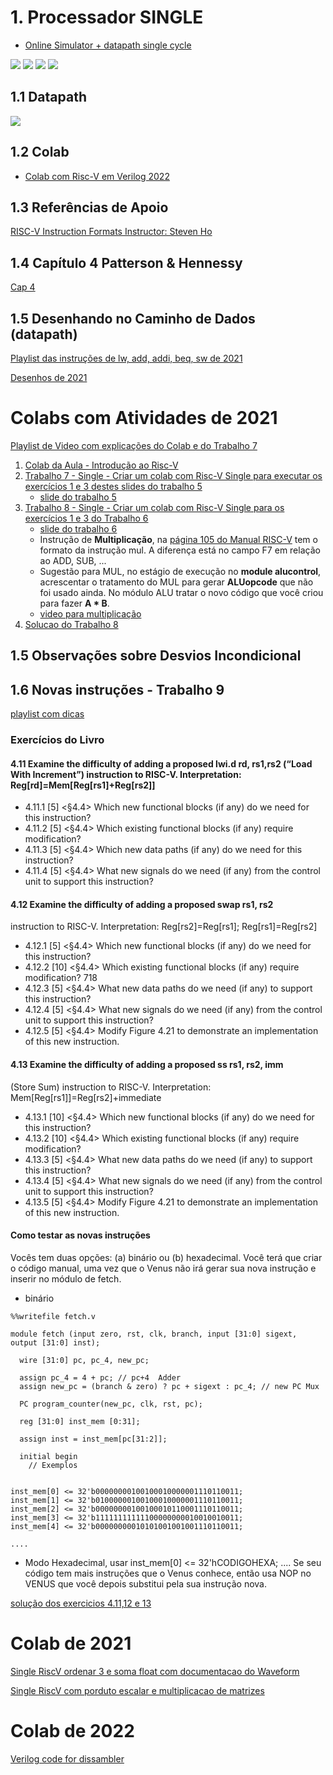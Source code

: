 # 1. Processador SINGLE

* [Online Simulator + datapath single cycle](https://jesse-r-s-hines.github.io/RISC-V-Graphical-Datapath-Simulator)

![](https://miro.medium.com/max/800/1*K9_qchqCTGRdM_OiaF-Oew.png)
![](https://miro.medium.com/max/1400/1*f50RuF9IRqgzCatWIpXCuw.png)
![](https://miro.medium.com/max/1400/1*GVqoi2jj6GjounRAhm4xxg.png)
![](https://miro.medium.com/max/1400/1*Pn0xWcgEGv7m4MS40IPtmQ.png)

## 1.1 Datapath

![](https://media.cheggcdn.com/media/5b4/5b4b57d4-1cd7-4e95-86d6-edb7caafc215/phpn5NF0U)

## 1.2 Colab
* [Colab com Risc-V em Verilog 2022](https://colab.research.google.com/drive/1ftgPO-byzSuC5IeEYgdCLqWA96DUz6p0?usp=sharing)

## 1.3 Referências de Apoio

[RISC-V Instruction Formats Instructor: Steven Ho](https://inst.eecs.berkeley.edu/~cs61c/resources/su18_lec/Lecture7.pdf)

## 1.4 Capítulo 4 Patterson & Hennessy

[Cap 4](https://docs.google.com/presentation/d/1ztqfccs7TybpBk6Xqyg3BRS_BEc2WtihyqBCcf3xrYM/edit?usp=sharing)

## 1.5 Desenhando no Caminho de Dados (datapath)

[Playlist das instruções de lw, add, addi, beq, sw de 2021](https://www.youtube.com/playlist?list=PLcvOyD_LMr6mFm26DMPe7K3OSu-Xg__Qw)

[Desenhos de 2021](https://github.com/arduinoufv/inf250/tree/master/Processador_single_RISCV/download)


# Colabs com Atividades de 2021

[Playlist de Video com explicações do Colab e do Trabalho 7](https://www.youtube.com/playlist?list=PLcvOyD_LMr6mU_meF6qWvihjkHF-uvOyv)

1. [Colab da Aula  - Introdução ao Risc-V](https://colab.research.google.com/drive/1XkxRqHZj5ThDPqzUIhUvCuLqHXkpQjmR?usp=sharing)
2. [Trabalho 7 -  Single - Criar um colab com Risc-V Single para executar os exercícios 1 e 3 destes slides do trabalho 5](https://colab.research.google.com/drive/1PEg0gvAXiHs0GhQWVhOvm9gOVtZnkOgG?usp=sharing#scrollTo=Fp5Rgb6pb6w6)  
      * [slide do trabalho 5](https://docs.google.com/presentation/d/1tb34UEvhoxoEdC1_fbXu3UY-vA_RvBoIy57_NG5N2Qc/edit#slide=id.p7)
3. [Trabalho 8 - Single - Criar um colab com Risc-V Single para os exercícios 1 e 3 do Trabalho 6](https://colab.research.google.com/drive/1FIC4w17bZtIr2djhGwYvGQNEEzwl87vk?usp=sharing) 
      * [slide do trabalho 6](https://docs.google.com/document/d/1wMJk3otIeWT4rnDVzL0sVWsuRHCk6-ejPcGKlKKMZQI/edit?usp=sharing)
      * Instrução de **Multiplicação**, na [página 105 do Manual RISC-V](https://riscv.org//wp-content/uploads/2017/05/riscv-spec-v2.2.pdf) tem o formato da instrução mul. A diferença está no campo F7 em relação ao ADD, SUB, ... 
      * Sugestão para MUL, no estágio de execução no **module alucontrol**, acrescentar o tratamento do MUL para gerar **ALUopcode** que não foi usado ainda. No módulo ALU tratar o novo código que você criou para fazer **A * B**.
      * [video para multiplicação](https://youtu.be/kEYH77u0P8U)
4. [Solucao do Trabalho 8 ](https://colab.research.google.com/drive/1ZGmsi4Ucg58pXRXq4NdgnshPPV9dw65r?usp=sharing)      

## 1.5 Observações sobre Desvios Incondicional

## 1.6 Novas instruções - Trabalho 9

[playlist com dicas](https://www.youtube.com/playlist?list=PLcvOyD_LMr6lrAXquopQQ5q7MZzpoXHv_)

### Exercícios do Livro 
#### 4.11 Examine the difficulty of adding a proposed lwi.d rd, rs1,rs2 (“Load With Increment”) instruction to RISC-V. Interpretation: Reg[rd]=Mem[Reg[rs1]+Reg[rs2]]
* 4.11.1 [5] <§4.4> Which new functional blocks (if any) do we need
for this instruction?
* 4.11.2 [5] <§4.4> Which existing functional blocks (if any) require
modification?
* 4.11.3 [5] <§4.4> Which new data paths (if any) do we need for
this instruction?
* 4.11.4 [5] <§4.4> What new signals do we need (if any) from the
control unit to support this instruction?
#### 4.12 Examine the difficulty of adding a proposed swap rs1, rs2
instruction to RISC-V.
Interpretation: Reg[rs2]=Reg[rs1]; Reg[rs1]=Reg[rs2]
* 4.12.1 [5] <§4.4> Which new functional blocks (if any) do we need
for this instruction?
* 4.12.2 [10] <§4.4> Which existing functional blocks (if any) require
modification?
718
* 4.12.3 [5] <§4.4> What new data paths do we need (if any) to
support this instruction?
* 4.12.4 [5] <§4.4> What new signals do we need (if any) from the
control unit to support this instruction?
* 4.12.5 [5] <§4.4> Modify Figure 4.21 to demonstrate an
implementation of this new instruction.

#### 4.13 Examine the difficulty of adding a proposed ss rs1, rs2, imm
(Store Sum) instruction to RISC-V.
Interpretation: Mem[Reg[rs1]]=Reg[rs2]+immediate
* 4.13.1 [10] <§4.4> Which new functional blocks (if any) do we
need for this instruction?
* 4.13.2 [10] <§4.4> Which existing functional blocks (if any) require
modification?
* 4.13.3 [5] <§4.4> What new data paths do we need (if any) to
support this instruction?
* 4.13.4 [5] <§4.4> What new signals do we need (if any) from the
control unit to support this instruction?
* 4.13.5 [5] <§4.4> Modify Figure 4.21 to demonstrate an
implementation of this new instruction.

#### Como testar as novas instruções

Vocês tem duas opções: (a) binário ou (b) hexadecimal. Você terá que criar o código manual, uma vez que o Venus não irá gerar sua nova instrução e inserir no módulo de fetch.

* binário
``` 
%%writefile fetch.v

module fetch (input zero, rst, clk, branch, input [31:0] sigext, output [31:0] inst);
  
  wire [31:0] pc, pc_4, new_pc;

  assign pc_4 = 4 + pc; // pc+4  Adder
  assign new_pc = (branch & zero) ? pc + sigext : pc_4; // new PC Mux

  PC program_counter(new_pc, clk, rst, pc);

  reg [31:0] inst_mem [0:31];

  assign inst = inst_mem[pc[31:2]];

  initial begin
    // Exemplos


inst_mem[0] <= 32'b00000000100100010000001110110011;
inst_mem[1] <= 32'b01000000100100010000001110110011;
inst_mem[2] <= 32'b00000000100100010110001110110011;
inst_mem[3] <= 32'b11111111111100000000010010010011;
inst_mem[4] <= 32'b00000000010101001001001110110011;

....
```
* Modo Hexadecimal, usar inst_mem[0] <= 32'hCODIGOHEXA; .... Se seu código tem mais instruções que o Venus conhece, então usa NOP no VENUS que você depois substitui pela sua instrução nova.

[solução dos exercicios 4.11,12 e 13](https://colab.research.google.com/drive/1dhipFfCcDVyPa6CPodQ9vRIMqMyyMVtz?usp=sharing)

# Colab de 2021


[Single RiscV ordenar 3 e soma float com documentacao do Waveform](https://colab.research.google.com/drive/1-xRwusp_kPZuzNNJFEuTpoVQdVUTfBhj?usp=sharing)

[Single RiscV com porduto escalar e multiplicacao de matrizes](https://colab.research.google.com/drive/1e8-UNjNCxXKZ9t1PrGToDmKMZtpflUOX?usp=sharing)

# Colab de 2022

[Verilog code for dissambler](https://github.com/BrunoLevy/learn-fpga/blob/master/FemtoRV/TUTORIALS/FROM_BLINKER_TO_RISCV/riscv_disassembly.v)
